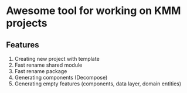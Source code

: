 # Awesome tool for working on KMM projects

## Features

1. Creating new project with template
2. Fast rename shared module
3. Fast rename package
4. Generating components (Decompose)
5. Generating empty features (components, data layer, domain entities)
